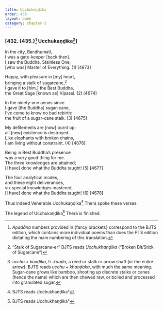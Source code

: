 ```yaml
---
title: Ucchukaṇḍika
order: 435
layout: poem
category: chapter-3
---
```


### \[432. {435.}[^1] Ucchukaṇḍika[^2]\]

In the city, Bandhumatī,  
I was a gate-keeper \[back then\].  
I saw the Buddha, Stainless One,  
\[who was\] Master of Everything. (1) \[4673\]

Happy, with pleasure in \[my\] heart,  
bringing a stalk of sugarcane,[^3]  
I gave it to \[him,\] the Best Buddha,  
the Great Sage \[known as\] Vipassi. (2) \[4674\]

In the ninety-one aeons since  
I gave \[the Buddha\] sugar-cane,  
I’ve come to know no bad rebirth:  
the fruit of a sugar-cane stalk. (3) \[4675\]

My defilements are \[now\] burnt up;  
all \[new\] existence is destroyed.  
Like elephants with broken chains,  
I am living without constraint. (4) \[4676\]

Being in Best Buddha’s presence  
was a very good thing for me.  
The three knowledges are attained;  
\[I have\] done what the Buddha taught! (5) \[4677\]

The four analytical modes,  
and these eight deliverances,  
six special knowledges mastered,  
\[I have\] done what the Buddha taught! (6) \[4678\]

Thus indeed Venerable Ucchukaṇḍika[^4] Thera spoke these verses.

The legend of Ucchukaṇḍika[^5] Thera is finished.

[^1]: *Apadāna* numbers provided in {fancy brackets} correspond to the BJTS edition, which contains more individual poems than does the PTS edition dictating the main numbering of this translation.

[^2]: “Stalk of Sugarcane-er” BJTS reads *Ucchukhaṇḍika* (“Broken Bit/Stick of Sugarcane”)

[^3]: *ucchu + kaṇḍika*, fr. *kaṇḍa*, a reed or stalk or arrow shaft (or the entire arrow). BJTS reads *ucchu + khaṇḍaka*, with much the same meaning. Sugar-cane grows like bamboo, shooting up discrete stalks or canes (hence the name) which are then chewed raw, or boiled and processed into granulated sugar.

[^4]: BJTS reads Ucchukhaṇḍika°

[^5]: BJTS reads Ucchukhaṇḍika°
